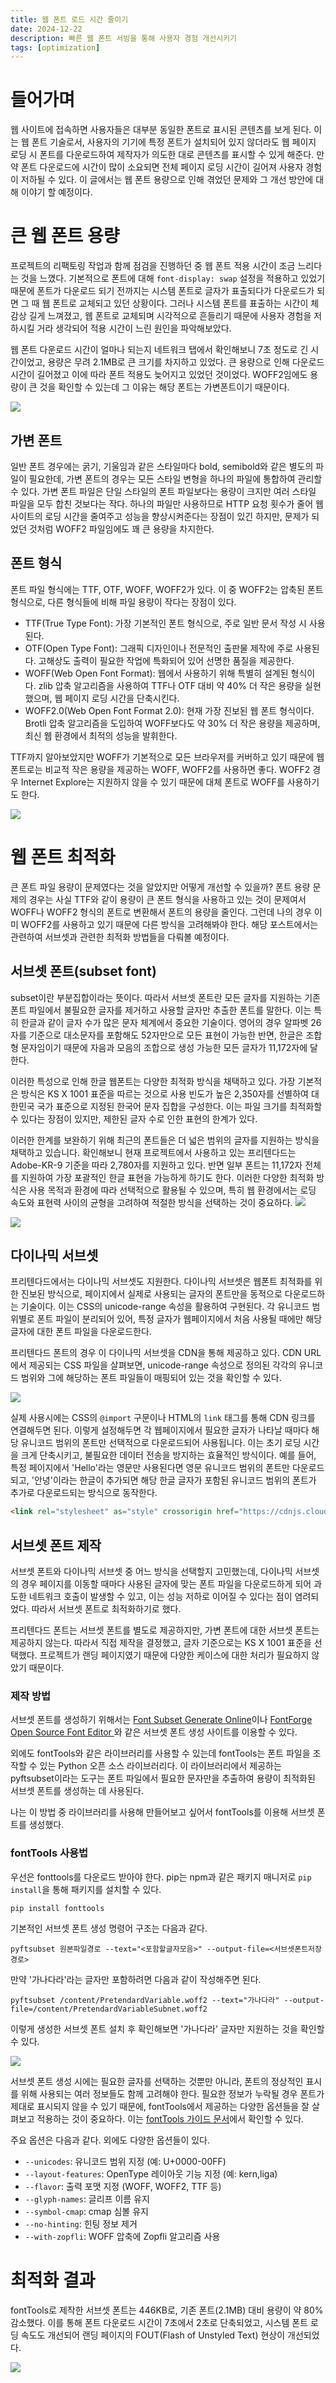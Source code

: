```yaml
---
title: 웹 폰트 로드 시간 줄이기
date: 2024-12-22
description: 빠른 웹 폰트 서빙을 통해 사용자 경험 개선시키기
tags: [optimization]
---
```



# 들어가며
웹 사이트에 접속하면 사용자들은 대부분 동일한 폰트로 표시된 콘텐츠를 보게 된다. 이는 웹 폰트 기술로서, 사용자의 기기에 특정 폰트가 설치되어 있지 않더라도 웹 페이지 로딩 시 폰트를 다운로드하여 제작자가 의도한 대로 콘텐츠를 표시할 수 있게 해준다. 만약 폰트 다운로드에 시간이 많이 소요되면 전체 페이지 로딩 시간이 길어져 사용자 경험이 저하될 수 있다. 이 글에서는 웹 폰트 용량으로 인해 겪었던 문제와 그 개선 방안에 대해 이야기 할 예정이다.


# 큰 웹 폰트 용량
프로젝트의 리팩토링 작업과 함께 점검을 진행하던 중 웹 폰트 적용 시간이 조금 느리다는 것을 느꼈다. 기본적으로 폰트에 대해 `font-display: swap` 설정을 적용하고 있었기 때문에 폰트가 다운로드 되기 전까지는 시스템 폰트로 글자가 표출되다가 다운로드가 되면 그 때 웹 폰트로 교체되고 있던 상황이다. 그러나 시스템 폰트를 표출하는 시간이 체감상 길게 느껴졌고, 웹 폰트로 교체되며 시각적으로 흔들리기 때문에 사용자 경험을 저하시킬 거라 생각되어 적용 시간이 느린 원인을 파악해보았다.

웹 폰트 다운로드 시간이 얼마나 되는지 네트워크 탭에서 확인해보니 7초 정도로 긴 시간이었고, 용량은 무려 2.1MB로 큰 크기를 차지하고 있었다. 큰 용량으로 인해 다운로드 시간이 길어졌고 이에 따라 폰트 적용도 늦어지고 있었던 것이었다. WOFF2임에도 용량이 큰 것을 확인할 수 있는데 그 이유는 해당 폰트는 가변폰트이기 때문이다.

![](https://velog.velcdn.com/images/parkseridev/post/de2da349-df8e-494c-817d-2949f3485a47/image.png)


## 가변 폰트
일반 폰트 경우에는 굵기, 기울임과 같은 스타일마다 bold, semibold와 같은 별도의 파일이 필요한데, 가변 폰트의 경우는 모든 스타일 변형을 하나의 파일에 통합하여 관리할 수 있다. 가변 폰트 파일은 단일 스타일의 폰트 파일보다는 용량이 크지만 여러 스타일 파일을 모두 합친 것보다는 작다. 하나의 파일만 사용하므로 HTTP 요청 횟수가 줄어 웹사이트의 로딩 시간을 줄여주고 성능을 향상시켜준다는 장점이 있긴 하지만, 문제가 되었던 것처럼 WOFF2 파일임에도 꽤 큰 용량을 차지한다.




## 폰트 형식
폰트 파일 형식에는 TTF, OTF, WOFF, WOFF2가 있다. 이 중 WOFF2는 압축된 폰트 형식으로, 다른 형식들에 비해 파일 용량이 작다는 장점이 있다.

- TTF(True Type Font): 가장 기본적인 폰트 형식으로, 주로 일반 문서 작성 시 사용된다.
- OTF(Open Type Font): 그래픽 디자인이나 전문적인 출판물 제작에 주로 사용된다. 고해상도 출력이 필요한 작업에 특화되어 있어 선명한 품질을 제공한다.
- WOFF(Web Open Font Format): 웹에서 사용하기 위해 특별히 설계된 형식이다. zlib 압축 알고리즘을 사용하여 TTF나 OTF 대비 약 40% 더 작은 용량을 실현했으며, 웹 페이지 로딩 시간을 단축시킨다.
- WOFF2.0(Web Open Font Format 2.0): 현재 가장 진보된 웹 폰트 형식이다. Brotli 압축 알고리즘을 도입하여 WOFF보다도 약 30% 더 작은 용량을 제공하며, 최신 웹 환경에서 최적의 성능을 발휘한다.

TTF까지 알아보았지만 WOFF가 기본적으로 모든 브라우저를 커버하고 있기 때문에 웹 폰트로는 비교적 작은 용량을 제공하는 WOFF, WOFF2를 사용하면 좋다. WOFF2 경우 Internet Explore는 지원하지 않을 수 있기 때문에 대체 폰트로 WOFF를 사용하기도 한다.

![](https://velog.velcdn.com/images/parkseridev/post/dc9118c5-972d-410f-93ba-47487bcfa5dc/image.png)




# 웹 폰트 최적화
큰 폰트 파일 용량이 문제였다는 것을 알았지만 어떻게 개선할 수 있을까? 폰트 용량 문제의 경우는 사실 TTF와 같이 용량이 큰 폰트 형식을 사용하고 있는 것이 문제여서 WOFF나 WOFF2 형식의 폰트로 변환해서 폰트의 용량을 줄인다. 그런데 나의 경우 이미 WOFF2를 사용하고 있기 때문에 다른 방식을 고려해봐야 한다. 해당 포스트에서는 관련하여 서브셋과 관련한 최적화 방법들을 다뤄볼 예정이다.

## 서브셋 폰트(subset font)
subset이란 부분집합이라는 뜻이다. 따라서 서브셋 폰트란 모든 글자를 지원하는 기존 폰트 파일에서 불필요한 글자를 제거하고 사용할 글자만 추출한 폰트를 말한다. 이는 특히 한글과 같이 글자 수가 많은 문자 체계에서 중요한 기술이다. 영어의 경우 알파벳 26자를 기준으로 대소문자를 포함해도 52자만으로 모든 표현이 가능한 반면, 한글은 조합형 문자임이기 때문에 자음과 모음의 조합으로 생성 가능한 모든 글자가 11,172자에 달한다.

이러한 특성으로 인해 한글 웹폰트는 다양한 최적화 방식을 채택하고 있다. 가장 기본적은 방식은 KS X 1001 표준을 따르는 것으로 사용 빈도가 높은 2,350자를 선별하여 대한민국 국가 표준으로 지정된 한국어 문자 집합을 구성한다. 이는 파일 크기를 최적화할 수 있다는 장점이 있지만, 제한된 글자 수로 인한 표현의 한계가 있다.

이러한 한계를 보완하기 위해 최근의 폰트들은 더 넓은 범위의 글자를 지원하는 방식을 채택하고 있습니다. 확인해보니 현재 프로젝트에서 사용하고 있는 프리텐다드는 Adobe-KR-9 기준을 따라 2,780자를 지원하고 있다. 반면 일부 폰트는 11,172자 전체를 지원하여 가장 포괄적인 한글 표현을 가능하게 하기도 한다. 이러한 다양한 최적화 방식은 사용 목적과 환경에 따라 선택적으로 활용될 수 있으며, 특히 웹 환경에서는 로딩 속도와 표현력 사이의 균형을 고려하여 적절한 방식을 선택하는 것이 중요하다.
![](https://velog.velcdn.com/images/parkseridev/post/0906ca3c-c488-4117-8ca6-4db6b6e5dcd4/image.png)


![](https://velog.velcdn.com/images/parkseridev/post/810ac0cf-8cc3-4c28-b58f-1d864a97ae62/image.png)

## 다이나믹 서브셋

프리텐다드에서는 다이나믹 서브셋도 지원한다. 다이나믹 서브셋은 웹폰트 최적화를 위한 진보된 방식으로, 페이지에서 실제로 사용되는 글자의 폰트만을 동적으로 다운로드하는 기술이다. 이는 CSS의 unicode-range 속성을 활용하여 구현된다. 각 유니코드 범위별로 폰트 파일이 분리되어 있어, 특정 글자가 웹페이지에서 처음 사용될 때에만 해당 글자에 대한 폰트 파일을 다운로드한다.


프리텐다드 폰트의 경우 이 다이나믹 서브셋을 CDN을 통해 제공하고 있다. CDN URL에서 제공되는 CSS 파일을 살펴보면, unicode-range 속성으로 정의된 각각의 유니코드 범위와 그에 해당하는 폰트 파일들이 매핑되어 있는 것을 확인할 수 있다.

![](https://velog.velcdn.com/images/parkseridev/post/b33793b4-a3ad-4f07-bc77-7899f89a40d8/image.jpeg)

실제 사용시에는 CSS의 `@import` 구문이나 HTML의 `link` 태그를 통해 CDN 링크를 연결해두면 된다. 이렇게 설정해두면 각 웹페이지에서 필요한 글자가 나타날 때마다 해당 유니코드 범위의 폰트만 선택적으로 다운로드되어 사용됩니다. 이는 초기 로딩 시간을 크게 단축시키고, 불필요한 데이터 전송을 방지하는 효율적인 방식이다.
예를 들어, 특정 페이지에서 'Hello'라는 영문만 사용된다면 영문 유니코드 범위의 폰트만 다운로드되고, '안녕'이라는 한글이 추가되면 해당 한글 글자가 포함된 유니코드 범위의 폰트가 추가로 다운로드되는 방식으로 동작한다.

```html
<link rel="stylesheet" as="style" crossorigin href="https://cdnjs.cloudflare.com/ajax/libs/pretendard/1.3.9/static/pretendard-dynamic-subset.min.css" />
```

## 서브셋 폰트 제작
서브셋 폰트와 다이나믹 서브셋 중 어느 방식을 선택할지 고민했는데, 다이나믹 서브셋의 경우 페이지를 이동할 때마다 사용된 글자에 맞는 폰트 파일을 다운로드하게 되어 과도한 네트워크 호출이 발생할 수 있고, 이는 성능 저하로 이어질 수 있다는 점이 염려되었다. 따라서 서브셋 폰트로 최적화하기로 했다.

프리텐다드 폰트는 서브셋 폰트를 별도로 제공하지만, 가변 폰트에 대한 서브셋 폰트는 제공하지 않는다. 따라서 직접 제작을 결정했고, 글자 기준으로는 KS X 1001 표준을 선택했다. 프로젝트가 랜딩 페이지였기 때문에 다양한 케이스에 대한 처리가 필요하지 않았기 때문이다.

### 제작 방법
서브셋 폰트를 생성하기 위해서는 [Font Subset Generate Online](https://www.lddgo.net/en/convert/font-subset)이나 [FontForge Open Source Font Editor
](https://fontforge.org/en-US/)와 같은 서브셋 폰트 생성 사이트를 이용할 수 있다. 


외에도 fontTools와 같은 라이브러리를 사용할 수 있는데 fontTools는 폰트 파일을 조작할 수 있는 Python 오픈 소스 라이브러리다. 이 라이브러리에서 제공하는 pyftsubset이라는 도구는 폰트 파일에서 필요한 문자만을 추출하여 용량이 최적화된 서브셋 폰트를 생성하는 데 사용된다.

나는 이 방법 중 라이브러리를 사용해 만들어보고 싶어서 fontTools를 이용해 서브셋 폰트를 생성했다. 

### fontTools 사용법

우선은 fonttools를 다운로드 받아야 한다. pip는 npm과 같은 패키지 매니저로 `pip install`을 통해 패키지를 설치할 수 있다.

```
pip install fonttools
```

기본적인 서브셋 폰트 생성 명령어 구조는 다음과 같다.

```
pyftsubset 원본파일경로 --text="<포함할글자모음>" --output-file=<서브셋폰트저장경로>
```

만약 '가나다라'라는 글자만 포함하려면 다음과 같이 작성해주면 된다.

```
pyftsubset /content/PretendardVariable.woff2 --text="가나다라" --output-file=/content/PretendardVariableSubnet.woff2
```

이렇게 생성한 서브셋 폰트 설치 후 확인해보면 '가나다라' 글자만 지원하는 것을 확인할 수 있다.

![](https://velog.velcdn.com/images/parkseridev/post/2dddfa3f-4986-4ce0-9f12-c9900ec56c3f/image.png)


서브셋 폰트 생성 시에는 필요한 글자를 선택하는 것뿐만 아니라, 폰트의 정상적인 표시를 위해 사용되는 여러 정보들도 함께 고려해야 한다. 필요한 정보가 누락될 경우 폰트가 제대로 표시되지 않을 수 있기 때문에, fontTools에서 제공하는 다양한 옵션들을 잘 살펴보고 적용하는 것이 중요하다. 이는 [fontTools 가이드 문서](https://fonttools.readthedocs.io/en/stable/subset/)에서 확인할 수 있다. 

주요 옵션은 다음과 같다. 외에도 다양한 옵션들이 있다.
- `--unicodes`: 유니코드 범위 지정 (예: U+0000-00FF)
- `--layout-features`: OpenType 레이아웃 기능 지정 (예: kern,liga)
- `--flavor`: 출력 포맷 지정 (WOFF, WOFF2, TTF 등)
- `--glyph-names`: 글리프 이름 유지
- `--symbol-cmap`: cmap 심볼 유지
- `--no-hinting`: 힌팅 정보 제거
- `--with-zopfli`: WOFF 압축에 Zopfli 알고리즘 사용

# 최적화 결과

fontTools로 제작한 서브셋 폰트는 446KB로, 기존 폰트(2.1MB) 대비 용량이 약 80% 감소했다. 이를 통해 폰트 다운로드 시간이 7초에서 2초로 단축되었고, 시스템 폰트 로딩 속도도 개선되어 랜딩 페이지의 FOUT(Flash of Unstyled Text) 현상이 개선되었다.

![](https://velog.velcdn.com/images/parkseridev/post/165ca8d6-f925-4b15-8a8f-1bbb11f4e0bc/image.png)



<br/>
<br/>
<br/>
<br/>
<br/>
<br/>
<br/>


**참고 문서** 

[web.dev](https://web.dev/)

[웹폰트 경량화](https://www.44bits.io/ko/post/optimization_webfont_with_pyftsubnet#%ED%8F%B0%ED%8A%B8%ED%88%B4%EC%A6%88fonttools)

[웹 폰트 사용과 최적화의 최근 동향](https://d2.naver.com/helloworld/4969726)

[pretendard github](https://github.com/orioncactus/pretendard)